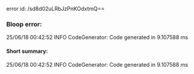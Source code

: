 error id: /sd8d02uLRbJzPnKOdxtmQ==
### Bloop error:

25/06/18 00:42:52 INFO CodeGenerator: Code generated in 9.107588 ms
#### Short summary: 

25/06/18 00:42:52 INFO CodeGenerator: Code generated in 9.107588 ms